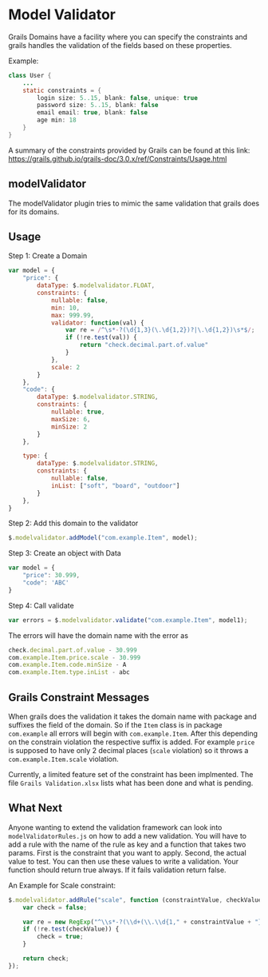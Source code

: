 # Model Validator

Grails Domains have a facility where you can specify the constraints and grails handles the validation of the fields based on these properties.

Example:
```java
class User {
    ...
    static constraints = {
        login size: 5..15, blank: false, unique: true
        password size: 5..15, blank: false
        email email: true, blank: false
        age min: 18
    }
}
```

A summary of the constraints provided by Grails can be found at this link:
https://grails.github.io/grails-doc/3.0.x/ref/Constraints/Usage.html

## modelValidator
The modelValidator plugin tries to mimic the same validation that grails does for its domains.

Usage
-----
Step 1: Create a Domain
```javascript
var model = {
	"price": {
		dataType: $.modelvalidator.FLOAT,
		constraints: {
			nullable: false, 
			min: 10, 
			max: 999.99, 
			validator: function(val) {
				var re = /^\s*-?(\d{1,3}(\.\d{1,2})?|\.\d{1,2})\s*$/;
				if (!re.test(val)) {
					return "check.decimal.part.of.value"
				}
			},
			scale: 2
		}
	},
	"code": {
		dataType: $.modelvalidator.STRING,
		constraints: {
			nullable: true, 
			maxSize: 6,
			minSize: 2
		}
	},

	type: {
		dataType: $.modelvalidator.STRING,
		constraints: {
			nullable: false,
			inList: ["soft", "board", "outdoor"]
		}
	},
}
```
Step 2: Add this domain to the validator
```javascript
$.modelvalidator.addModel("com.example.Item", model);
```

Step 3: Create an object with Data
```javascript
var model = {
	"price": 30.999,
	"code": 'ABC'
}
```

Step 4: Call validate
```javascript
var errors = $.modelvalidator.validate("com.example.Item", model1);
```

The errors will have the domain name with the error as
```javascript
check.decimal.part.of.value - 30.999
com.example.Item.price.scale - 30.999
com.example.Item.code.minSize - A
com.example.Item.type.inList - abc
```

## Grails Constraint Messages
When grails does the validation it takes the domain name with package and suffixes the field of the domain. So if the `Item` class is in package `com.example` all errors will begin with `com.example.Item`. After this depending on the constrain violation the respective suffix is added. For example `price` is supposed to have only 2 decimal places (`scale` violation) so it throws a `com.example.Item.scale` violation.

Currently, a limited feature set of the constraint has been implmented. The file `Grails Validation.xlsx` lists what has been done and what is pending.

## What Next
Anyone wanting to extend the validation framework can look into `modelValidatorRules.js` on how to add a new validation.
You will have to add a rule with the name of the rule as key and a function that takes two params. First is the constraint that you want to apply. Second, the actual value to test. You can then use these values to write a validation. Your function should return true always. If it fails validation return false.

An Example for Scale constraint:
```javascript
$.modelvalidator.addRule("scale", function (constraintValue, checkValue) {
    var check = false;

    var re = new RegExp("^\\s*-?(\\d+(\\.\\d{1," + constraintValue + "})?|\\.\\d{1," + constraintValue + "})\\s*$");
    if (!re.test(checkValue)) {
        check = true;
    }

    return check;
});
```
